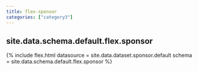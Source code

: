 ```yaml
---
title: flex-sponsor
categories: ["category3"]
---
```

<!--v1.2.121 pages/includes/sponsor.md-->

## site.data.schema.default.flex.sponsor

{% include flex.html datasource = site.data.dataset.sponsor.default schema = site.data.schema.default.flex.sponsor %}
